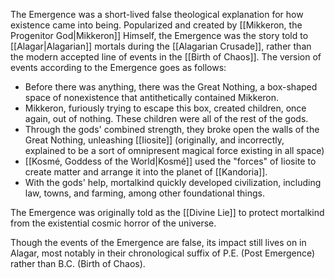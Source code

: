 The Emergence was a short-lived false theological explanation for how existence came into being. Popularized and created by [[Mikkeron, the Progenitor God|Mikkeron]] Himself, the Emergence was the story told to [[Alagar|Alagarian]] mortals during the [[Alagarian Crusade]], rather than the modern accepted line of events in the [[Birth of Chaos]]. The version of events according to the Emergence goes as follows:

- Before there was anything, there was the Great Nothing, a box-shaped space of nonexistence that antithetically contained Mikkeron.
- Mikkeron, furiously trying to escape this box, created children, once again, out of nothing. These children were all of the rest of the gods.
- Through the gods' combined strength, they broke open the walls of the Great Nothing, unleashing [[Iiosite]] (originally, and incorrectly, explained to be a sort of omnipresent magical force existing in all space)
- [[Kosmé, Goddess of the World|Kosmé]] used the "forces" of Iiosite to create matter and arrange it into the planet of [[Kandoria]].
- With the gods' help, mortalkind quickly developed civilization, including law, towns, and farming, among other foundational things.

The Emergence was originally told as the [[Divine Lie]] to protect mortalkind from the existential cosmic horror of the universe.

Though the events of the Emergence are false, its impact still lives on in Alagar, most notably in their chronological suffix of P.E. (Post Emergence) rather than B.C. (Birth of Chaos).